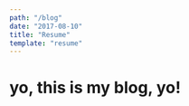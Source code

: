```yaml
---
path: "/blog"
date: "2017-08-10"
title: "Resume"
template: "resume"
---
```


# yo, this is my blog, yo!